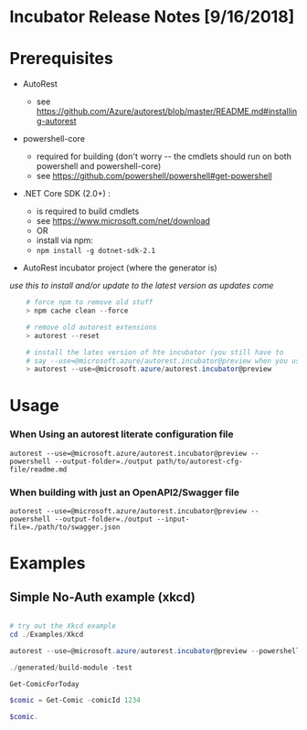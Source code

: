 # Incubator Release Notes [9/16/2018]

# Prerequisites

- AutoRest 
    - see https://github.com/Azure/autorest/blob/master/README.md#installing-autorest

- powershell-core
    - required for building (don't worry -- the cmdlets should run on both powershell and powershell-core)
    - see https://github.com/powershell/powershell#get-powershell 
    

- .NET Core SDK (2.0+) :
    - is required to build cmdlets 
    - see https://www.microsoft.com/net/download 
    - OR
    - install via npm:
    - `npm install -g dotnet-sdk-2.1`

- AutoRest incubator project (where the generator is)

_use this to install and/or update to the latest version as updates come_

``` powershell
    # force npm to remove old stuff
    > npm cache clean --force

    # remove old autorest extensions
    > autorest --reset 

    # install the lates version of hte incubator (you still have to 
    # say --use=@microsoft.azure/autorest.incubator@preview when you use it! )
    > autorest --use=@microsoft.azure/autorest.incubator@preview

```


# Usage

### When Using an autorest literate configuration file

```
autorest --use=@microsoft.azure/autorest.incubator@preview --powershell --output-folder=./output path/to/autorest-cfg-file/readme.md
```

### When building with just an OpenAPI2/Swagger file

```
autorest --use=@microsoft.azure/autorest.incubator@preview --powershell --output-folder=./output --input-file=./path/to/swagger.json
```


# Examples

## Simple No-Auth example (xkcd)


``` powershell

# try out the Xkcd example
cd ./Examples/Xkcd

autorest --use=@microsoft.azure/autorest.incubator@preview --powershell --input-file=xkcd.yaml --namespace=Xkcd --output-folder=./generated --clear-output-folder

./generated/build-module -test 

Get-ComicForToday

$comic = Get-Comic -comicId 1234

$comic.


```


